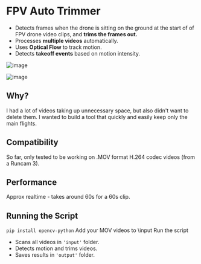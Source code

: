 # FPV Auto Trimmer
- Detects frames when the drone is sitting on the ground at the start of of FPV drone video clips, and **trims the frames out.**
- Processes **multiple videos** automatically.
- Uses **Optical Flow** to track motion.
- Detects **takeoff events** based on motion intensity.

![image](https://github.com/user-attachments/assets/92479965-0f6f-4f43-ae98-29b20ec7581a)

![image](https://github.com/user-attachments/assets/e8b74f78-ecc8-45e4-a8a9-3a412144e491)

## Why?
I had a lot of videos taking up unnecessary space, but also didn't want to delete them. I wanted to build a tool that quickly and easily keep only the main flights.

## Compatibility
So far, only tested to be working on .MOV format H.264 codec videos (from a Runcam 3).

## Performance
Approx realtime - takes around 60s for a 60s clip.

## **Running the Script**
``pip install opencv-python``
Add your MOV videos to \input
Run the script

- Scans all videos in `'input'` folder.
- Detects motion and trims videos.
- Saves results in `'output'` folder.
